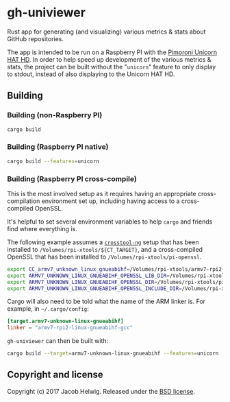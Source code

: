 # gh-univiewer

Rust app for generating (and visualizing) various metrics & stats about GitHub
repositories.

The app is intended to be run on a Raspberry PI with the
[Pimoroni Unicorn HAT HD](https://shop.pimoroni.com/products/unicorn-hat-hd). In
order to help speed up development of the various metrics & stats, the project
can be built without the "`unicorn`" feature to only display to stdout, instead
of also displaying to the Unicorn HAT HD.

## Building

### Building (non-Raspberry PI)

```bash
cargo build
```

### Building (Raspberry PI native)

```bash
cargo build --features=unicorn
```

### Building (Raspberry PI cross-compile)

This is the most involved setup as it requires having an appropriate
cross-compilation environment set up, including having access to a
cross-compiled OpenSSL.

It's helpful to set several environment variables to help `cargo` and friends
find where everything is.

The following example assumes a
[`crosstool-ng`](https://crosstool-ng.github.io/) setup that has been installed
to `/Volumes/rpi-xtools/${CT_TARGET}`, and a cross-compiled OpenSSL that has
been installed to `/Volumes/rpi-xtools/pi-openssl`.

```bash
export CC_armv7_unknown_linux_gnueabihf=/Volumes/rpi-xtools/armv7-rpi2-linux-gnueabihf/bin/armv7-rpi2-linux-gnueabihf-cc
export ARMV7_UNKNOWN_LINUX_GNUEABIHF_OPENSSL_LIB_DIR=/Volumes/rpi-xtools/pi-openssl/lib
export ARMV7_UNKNOWN_LINUX_GNUEABIHF_OPENSSL_DIR=/Volumes/rpi-xtools/pi-openssl/openssl
export ARMV7_UNKNOWN_LINUX_GNUEABIHF_OPENSSL_INCLUDE_DIR=/Volumes/rpi-xtools/pi-openssl/include
```

Cargo will also need to be told what the name of the ARM linker is. For example,
in `~/.cargo/config`:

```toml
[target.armv7-unknown-linux-gnueabihf]
linker = "armv7-rpi2-linux-gnueabihf-gcc"
```

`gh-univiewer` can then be built with:

```bash
cargo build --target=armv7-unknown-linux-gnueabihf --features=unicorn
```

## Copyright and license

Copyright (c) 2017 Jacob Helwig. Released under the [BSD license](LICENSE).
